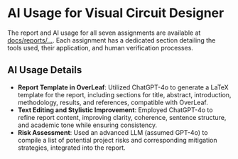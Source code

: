 # AI Usage for Visual Circuit Designer

The report and AI usage for all seven assignments are available at [docs/reports/...](https://gitlab.pg.innopolis.university/team-45/visual-circuit-designer/-/tree/main/docs/reports?ref_type=heads). Each assignment has a dedicated section detailing the tools used, their application, and human verification processes.

## AI Usage Details
- **Report Template in OverLeaf**: Utilized ChatGPT-4o to generate a LaTeX template for the report, including sections for title, abstract, introduction, methodology, results, and references, compatible with OverLeaf.
- **Text Editing and Stylistic Improvement**: Employed ChatGPT-4o to refine report content, improving clarity, coherence, sentence structure, and academic tone while ensuring consistency.
- **Risk Assessment**: Used an advanced LLM (assumed GPT-4o) to compile a list of potential project risks and corresponding mitigation strategies, integrated into the report.
